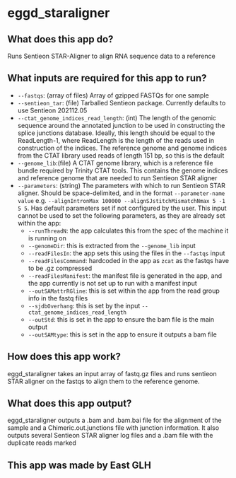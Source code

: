 # eggd_staraligner

## What does this app do?
Runs Sentieon STAR-Aligner to align RNA sequence data to a reference 

## What inputs are required for this app to run?
* `--fastqs`: (array of files) Array of gzipped FASTQs for one sample
* `--sentieon_tar`: (file) Tarballed Sentieon package. Currently defaults to use Sentieon 202112.05
* `--ctat_genome_indices_read_length`: (int) The length of the genomic sequence around the annotated junction to be used in constructing the splice junctions database. Ideally, this length should be equal to the ReadLength-1, where ReadLength is the length of the reads used in construction of the indices. The reference genome and genome indices from the CTAT library used reads of length 151 bp, so this is the default
* `--genome_lib`:(file) A CTAT genome library, which is a reference file bundle required by Trinity CTAT tools. This contains the genome indices and reference genome that are needed to run Sentieon STAR aligner
* `--parameters`: (string) The parameters with which to run Sentieon STAR aligner. Should be space-delimited, and in the format `--parameter-name value` e.g. `--alignIntronMax 100000 --alignSJstitchMismatchNmax 5 -1 5 5`. Has default parameters set if not configured by the user. This input cannot be used to set the following parameters, as they are already set within the app:
    * `--runThreadN`: the app calculates this from the spec of the machine it is running on
    * `--genomeDir`: this is extracted from the `--genome_lib` input
    * `--readFilesIn`: the app sets this using the files in the `--fastqs` input
    * `--readFilesCommand`: hardcoded in the app as `zcat` as the fastqs have to be .gz compressed
    * `--readFilesManifest`: the manifest file is generated in the app, and the app currently is not set up to run with a manifest input
    * `--outSAMattrRGline`: this is set within the app from the read group info in the fastq files
    * `--sjdbOverhang`: this is set by the input `--ctat_genome_indices_read_length`
    * `--outStd`: this is set in the app to ensure the bam file is the main output
    * `--outSAMtype`: this is set in the app to ensure it outputs a bam file

## How does this app work?
eggd_staraligner takes an input array of fastq.gz files and runs sentieon STAR aligner on the fastqs to align them to the reference genome. 

## What does this app output?
eggd_staraligner outputs a .bam and .bam.bai file for the alignment of the sample and a Chimeric.out.junctions file with junction information. It also outputs several Sentieon STAR aligner log files and a .bam file with the duplicate reads marked

## This app was made by East GLH